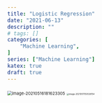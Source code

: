 ```yaml
---
title: "Logistic Regression"
date: "2021-06-13"
description: ""
# tags: []
categories: [
    "Machine Learning",
]
series: ["Machine Learning"]
katex: true
draft: true
---
```






<img src="/Users/wuxiaopan/Library/Application Support/typora-user-images/image-20210516181623305.png" alt="image-20210516181623305" style="zoom:67%;" />





<img src="/Users/wuxiaopan/Library/Application Support/typora-user-images/image-20210511150538154.png" alt="image-20210511150538154" style="zoom:33%;" />
